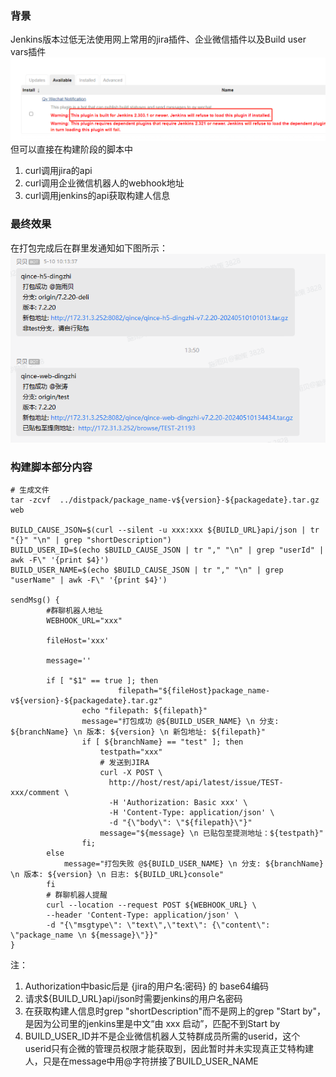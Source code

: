 ### 背景
Jenkins版本过低无法使用网上常用的jira插件、企业微信插件以及Build user vars插件
![jenkins](../imgs/jenkins.png)
但可以直接在构建阶段的脚本中
1. curl调用jira的api
2. curl调用企业微信机器人的webhook地址
3. curl调用jenkins的api获取构建人信息

### 最终效果
在打包完成后在群里发通知如下图所示：
![bot](../imgs/bot.png)

### 构建脚本部分内容

```shell
# 生成文件
tar -zcvf  ../distpack/package_name-v${version}-${packagedate}.tar.gz web

BUILD_CAUSE_JSON=$(curl --silent -u xxx:xxx ${BUILD_URL}api/json | tr "{}" "\n" | grep "shortDescription")
BUILD_USER_ID=$(echo $BUILD_CAUSE_JSON | tr "," "\n" | grep "userId" | awk -F\" '{print $4}')
BUILD_USER_NAME=$(echo $BUILD_CAUSE_JSON | tr "," "\n" | grep "userName" | awk -F\" '{print $4}')

sendMsg() {
        #群聊机器人地址
        WEBHOOK_URL="xxx"

        fileHost='xxx'
    
        message=''
    
        if [ "$1" == true ]; then
                        filepath="${fileHost}package_name-v${version}-${packagedate}.tar.gz"
                echo "filepath: ${filepath}"
                message="打包成功 @${BUILD_USER_NAME} \n 分支: ${branchName} \n 版本: ${version} \n 新包地址: ${filepath}"
                if [ ${branchName} == "test" ]; then
                    testpath="xxx"
                    # 发送到JIRA
                    curl -X POST \
                      http://host/rest/api/latest/issue/TEST-xxx/comment \
                      -H 'Authorization: Basic xxx' \
                      -H 'Content-Type: application/json' \
                      -d "{\"body\": \"${filepath}\"}"
                    message="${message} \n 已贴包至提测地址：${testpath}"
                fi;
        else 
            message="打包失败 @${BUILD_USER_NAME} \n 分支: ${branchName} \n 版本: ${version} \n 日志: ${BUILD_URL}console"
        fi
        # 群聊机器人提醒
        curl --location --request POST ${WEBHOOK_URL} \
        --header 'Content-Type: application/json' \
        -d "{\"msgtype\": \"text\",\"text\": {\"content\": \"package_name \n ${message}\"}}"
}
```

注：
1. Authorization中basic后是 {jira的用户名:密码} 的 base64编码
2. 请求${BUILD_URL}api/json时需要jenkins的用户名密码
3. 在获取构建人信息时grep "shortDescription"而不是网上的grep "Start by"，是因为公司里的jenkins里是中文“由 xxx 启动”，匹配不到Start by
4. BUILD_USER_ID并不是企业微信机器人艾特群成员所需的userid，这个userid只有企微的管理员权限才能获取到，因此暂时并未实现真正艾特构建人，只是在message中用@字符拼接了BUILD_USER_NAME
